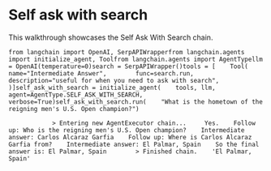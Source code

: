 Self ask with search
====================

This walkthrough showcases the Self Ask With Search chain.

    from langchain import OpenAI, SerpAPIWrapperfrom langchain.agents import initialize_agent, Toolfrom langchain.agents import AgentTypellm = OpenAI(temperature=0)search = SerpAPIWrapper()tools = [    Tool(        name="Intermediate Answer",        func=search.run,        description="useful for when you need to ask with search",    )]self_ask_with_search = initialize_agent(    tools, llm, agent=AgentType.SELF_ASK_WITH_SEARCH, verbose=True)self_ask_with_search.run(    "What is the hometown of the reigning men's U.S. Open champion?")

                > Entering new AgentExecutor chain...     Yes.    Follow up: Who is the reigning men's U.S. Open champion?    Intermediate answer: Carlos Alcaraz Garfia    Follow up: Where is Carlos Alcaraz Garfia from?    Intermediate answer: El Palmar, Spain    So the final answer is: El Palmar, Spain        > Finished chain.    'El Palmar, Spain'